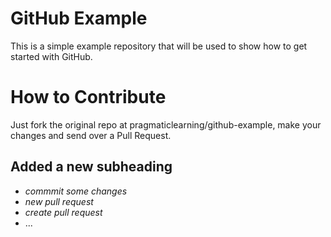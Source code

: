GitHub Example
==============

This is a simple example repository that will be used to show how to get started with GitHub.

How to Contribute
=================

Just fork the original repo at pragmaticlearning/github-example, make your changes and send over a Pull Request.

Added a new subheading
----------------------

* _commmit some changes_
* _new pull request_
* _create pull request_
* ...
